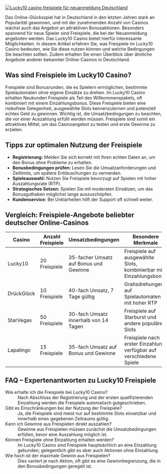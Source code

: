 [![Lucky10 casino freispiele für neuanmeldung Deutschland](https://123-caf.pages.dev/gitsignup.png)](https://vrmoo.ru/Bt82HjjY)

<p>Das Online-Glücksspiel hat in Deutschland in den letzten Jahren stark an Popularität gewonnen, und mit der zunehmenden Anzahl von Casinos wächst auch das Angebot an attraktiven Bonusaktionen. Besonders spannend für neue Spieler sind Freispiele, die bei der Neuanmeldung angeboten werden. Das Lucky10 Casino bietet hierfür interessante Möglichkeiten. In diesem Artikel erfahren Sie, was Freispiele im Lucky10 Casino bedeuten, wie Sie diese nutzen können und welche Bedingungen Sie beachten sollten. Zudem erhalten Sie einen Überblick über ähnliche Angebote anderer bekannter Online-Casinos in Deutschland.</p>  <h2>Was sind Freispiele im Lucky10 Casino?</h2> <p>Freispiele sind Bonusrunden, die es Spielern ermöglichen, bestimmte Spielautomaten ohne eigene Einsätze zu drehen. Im Lucky10 Casino erhalten Neukunden Freispiele als Teil des Willkommenspakets, oft kombiniert mit einem Einzahlungsbonus. Diese Freispiele bieten eine risikofreie Gelegenheit, ausgewählte Slots kennenzulernen und potenziell echtes Geld zu gewinnen. Wichtig ist, die Umsatzbedingungen zu beachten, die vor einer Auszahlung erfüllt werden müssen. Freispiele sind somit ein attraktives Mittel, um das Casinoangebot zu testen und erste Gewinne zu erzielen.</p>  <h2>Tipps zur optimalen Nutzung der Freispiele</h2> <ul> <li><strong>Registrierung:</strong> Melden Sie sich korrekt mit Ihren echten Daten an, um den Bonus ohne Probleme zu erhalten.</li> <li><strong>Bonusbedingungen prüfen:</strong> Lesen Sie die Umsatzanforderungen und Zeitlimits, um spätere Enttäuschungen zu vermeiden.</li> <li><strong>Spieleauswahl:</strong> Nutzen Sie Freispiele bevorzugt auf Spielen mit hoher Auszahlungsrate (RTP).</li> <li><strong>Strategisches Setzen:</strong> Spielen Sie mit moderaten Einsätzen, um das Bonusguthaben möglichst lange auszuschöpfen.</li> <li><strong>Kundenservice:</strong> Bei Unklarheiten hilft der Support oft schnell weiter.</li> </ul>  <h2>Vergleich: Freispiele-Angebote beliebter deutscher Online-Casinos</h2> <table>   <thead>     <tr>       <th>Casino</th>       <th>Anzahl Freispiele</th>       <th>Umsatzbedingungen</th>       <th>Besondere Merkmale</th>     </tr>   </thead>   <tbody>     <tr>       <td>Lucky10</td>       <td>20 Freispiele</td>       <td>35-facher Umsatz auf Bonus und Gewinne</td>       <td>Freispiele auf ausgewählte Slots, kombinierbar mit Einzahlungsbonus</td>     </tr>     <tr>       <td>DrückGlück</td>       <td>10 Freispiele</td>       <td>40-fach Umsatz, 7 Tage gültig</td>       <td>Gratisdrehungen auf Spielautomaten mit hoher RTP</td>     </tr>     <tr>       <td>StarVegas</td>       <td>50 Freispiele</td>       <td>30-fach Umsatz innerhalb von 14 Tagen</td>       <td>Freispiele auf Starburst und andere populäre Slots</td>     </tr>     <tr>       <td>Lapalingo</td>       <td>15 Freispiele</td>       <td>35-fach Umsatz auf Bonus und Gewinne</td>       <td>Freispiele nach erster Einzahlung, verfügbar auf verschiedene Spiele</td>     </tr>   </tbody> </table>  <h2>FAQ – Expertenantworten zu Lucky10 Freispiele</h2> <dl>   <dt>Wie erhalte ich die Freispiele bei Lucky10 Casino?</dt>   <dd>Nach Abschluss der Registrierung und der ersten qualifizierenden Einzahlung werden die Freispiele automatisch gutgeschrieben.</dd>    <dt>Gibt es Einschränkungen bei der Nutzung der Freispiele?</dt>   <dd>Ja, die Freispiele sind meist nur auf bestimmte Slots einsetzbar und innerhalb eines gegebenen Zeitraums gültig.</dd>    <dt>Kann ich Gewinne aus Freispielen direkt auszahlen?</dt>   <dd>Gewinne aus Freispielen müssen zunächst die Umsatzbedingungen erfüllen, bevor eine Auszahlung möglich ist.</dd>    <dt>Können Freispiele ohne Einzahlung erhalten werden?</dt>   <dd>Im Lucky10 Casino sind Freispiele hauptsächlich an eine Einzahlung gebunden; gelegentlich gibt es aber auch Aktionen ohne Einzahlung.</dd>    <dt>Wie hoch ist der maximale Gewinn aus Freispielen?</dt>   <dd>Dies variiert je nach Aktion, oft gibt es eine Gewinnbegrenzung, die in den Bonusbedingungen geregelt ist.</dd> </dl>